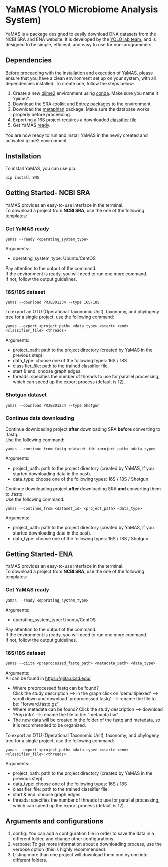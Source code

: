 # YaMAS (YOLO Microbiome Analysis System)

YaMAS is a package designed to easily download DNA datasets from the NCBI SRA and ENA website. It is developed by the [YOLO lab team](https://yolo.math.biu.ac.il), and is designed to be simple, efficient, and easy to use for non-programmers.

## Dependencies
Before proceeding with the installation and execution of YaMAS, please ensure that you have a clean environment set up on your system, with all dependencies installed. To create one, follow the steps below:
1. Create a new [qiime2](https://docs.qiime2.org/2023.2/install/native/) environment using [conda](https://docs.conda.io/projects/conda/en/latest/user-guide/install/download.html). Make sure you name it 'qiime2'.
2. Download the [SRA-toolkit](https://github.com/ncbi/sra-tools/wiki/02.-Installing-SRA-Toolkit) and [Entrez](http://bioconda.github.io/recipes/entrez-direct/README.html) packages to the environment.
3. Download the [metaphlan](https://github.com/biobakery/biobakery/wiki/metaphlan4) package. Make sure the database works properly before proceeding.
4. Exporting a 16S project requires a downloaded [classifier file](https://data.qiime2.org/2022.8/common/gg-13-8-99-nb-classifier.qza).
5. Get YaMAS [ready](https://github.com/YarinBekor/YaMAS#get-yamas-ready). 

You are now ready to run and install YaMAS in the newly created and activated qiime2 environment.
## Installation

To install YaMAS, you can use pip:

```
pip install YMS
```

## Getting Started- NCBI SRA

YaMAS provides an easy-to-use interface in the terminal.    
To download a project from **NCBI SRA**, use the one of the following templates:    

### Get YaMAS ready
```
yamas --ready <operating_system_type> 
```
Arguments:
- operating_system_type: Ubuntu/CentOS

Pay attention to the output of the command.    
If the environment is ready, you will need to run one more command.    
If not, follow the output guidelines.    

### 16S/18S dataset
```
yamas --download PRJEB01234 --type 16S/18S 
```
To export an OTU (Operational Taxonomic Unit), taxonomy, and phylogeny tree for a single project, use the following command:
```
yamas --export <project_path> <data_type> <start> <end> <classifier_file> <threads>
```
Arguments:
- project_path: path to the project directory (created by YaMAS in the previous step).
- data_type: choose one of the following types: 16S / 18S 
- classifier_file: path to the trained classifier file. 
- start & end: choose graph edges. 
- threads: specifies the number of threads to use for parallel processing, which can speed up the export process (default is 12).

### Shotgun dataset
```
yamas --download PRJEB01234 --type Shotgun 
```

### Continue data downloading  
Continue downloading project **after** downloading SRA **before** converting to .fastq.    
Use the following command:
```
yamas --continue_from_fastq <dataset_id> <project_path> <data_type>
```
Arguments:
- project_path: path to the project directory (created by YaMAS, if you started downloading data in the past).
- data_type: choose one of the following types: 16S / 18S / Shotgun    
    

Continue downloading project **after** downloading SRA **and** converting them to .fastq.  
Use the following command:
```
yamas --continue_from <dataset_id> <project_path> <data_type>
```
Arguments:
- project_path: path to the project directory (created by YaMAS, if you started downloading data in the past).
- data_type: choose one of the following types: 16S / 18S / Shotgun

## Getting Started- ENA

YaMAS provides an easy-to-use interface in the terminal.    
To download a project from **NCBI SRA**, use the one of the following templates:    

### Get YaMAS ready
```
yamas --ready <operating_system_type> 
```
Arguments:
- operating_system_type: Ubuntu/CentOS

Pay attention to the output of the command.    
If the environment is ready, you will need to run one more command.    
If not, follow the output guidelines.    

### 16S/18S dataset
```
yamas --qiita <preprocessed_fastq_path> <metadata_path> <data_type>
```
Arguments:    
All can be found in https://qiita.ucsd.edu/    
- Where preprocessed fastq can be found?    
    Click the study description --> in the graph click on 'demultiplexed' --> scroll down and download 'preprocessed fastq' --> rename the file to be: "forward.fastq.gz"
- Where metadata can be found?
    Click the study description --> download 'Prep info' --> rename the file to be: "metadata.tsv"
- The new data will be created in the folder of the fastq and metadata, so it is recommended to be organized.

To export an OTU (Operational Taxonomic Unit), taxonomy, and phylogeny tree for a single project, use the following command:
```
yamas --export <project_path> <data_type> <start> <end> <classifier_file> <threads>
```
Arguments:
- project_path: path to the project directory (created by YaMAS in the previous step).
- data_type: choose one of the following types: 16S / 18S 
- classifier_file: path to the trained classifier file. 
- start & end: choose graph edges. 
- threads: specifies the number of threads to use for parallel processing, which can speed up the export process (default is 12).


## Arguments and configurations
1. config: You can add a configuration file in order to save the data in a different folder, and change other configurations. 
2. verbose: To get more information about a downloading process, use the verbose option (this is highly recommended).
3. Listing more than one project will download them one by one into different folders.
